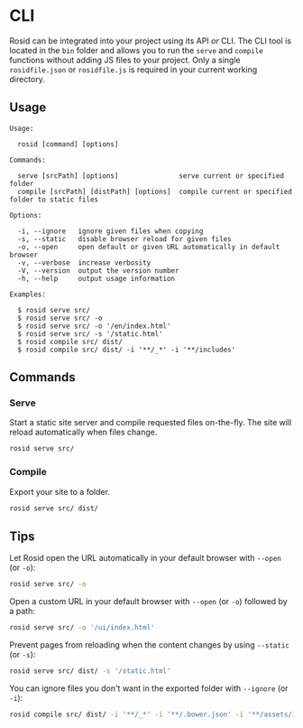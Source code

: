 # CLI

Rosid can be integrated into your project using its API *or* CLI. The CLI tool is located in the `bin` folder and allows you to run the `serve` and `compile` functions without adding JS files to your project. Only a single `rosidfile.json` or `rosidfile.js` is required in your current working directory.

## Usage

```
Usage:

  rosid [command] [options]

Commands:

  serve [srcPath] [options]               serve current or specified folder
  compile [srcPath] [distPath] [options]  compile current or specified folder to static files

Options:

  -i, --ignore   ignore given files when copying
  -s, --static   disable browser reload for given files
  -o, --open     open default or given URL automatically in default browser
  -v, --verbose  increase verbosity
  -V, --version  output the version number
  -h, --help     output usage information

Examples:

  $ rosid serve src/
  $ rosid serve src/ -o
  $ rosid serve src/ -o '/en/index.html'
  $ rosid serve src/ -s '/static.html'
  $ rosid compile src/ dist/
  $ rosid compile src/ dist/ -i '**/_*' -i '**/includes'
```

## Commands

### Serve

Start a static site server and compile requested files on-the-fly. The site will reload automatically when files change.

```sh
rosid serve src/
```

### Compile

Export your site to a folder.

```sh
rosid serve src/ dist/
```

## Tips

Let Rosid open the URL automatically in your default browser with `--open` (or `-o`):

```sh
rosid serve src/ -o
```

Open a custom URL in your default browser with `--open` (or `-o`) followed by a path:

```sh
rosid serve src/ -o '/ui/index.html'
```

Prevent pages from reloading when the content changes by using `--static` (or `-s`):

```sh
rosid serve src/ dist/ -s '/static.html'
```

You can ignore files you don't want in the exported folder with `--ignore` (or `-i`):

```sh
rosid compile src/ dist/ -i '**/_*' -i '**/.bower.json' -i '**/assets/includes'
```